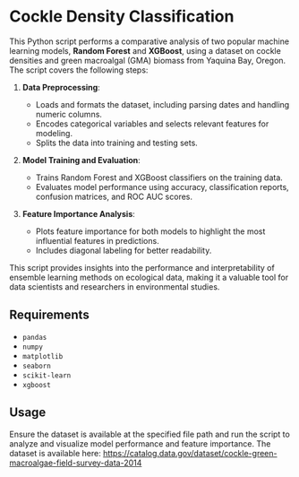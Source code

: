 # Cockle Density Classification

This Python script performs a comparative analysis of two popular machine learning models, **Random Forest** and **XGBoost**, using a dataset on cockle densities and green macroalgal (GMA) biomass from Yaquina Bay, Oregon. The script covers the following steps:

1. **Data Preprocessing**:
   - Loads and formats the dataset, including parsing dates and handling numeric columns.
   - Encodes categorical variables and selects relevant features for modeling.
   - Splits the data into training and testing sets.

2. **Model Training and Evaluation**:
   - Trains Random Forest and XGBoost classifiers on the training data.
   - Evaluates model performance using accuracy, classification reports, confusion matrices, and ROC AUC scores.

3. **Feature Importance Analysis**:
   - Plots feature importance for both models to highlight the most influential features in predictions.
   - Includes diagonal labeling for better readability.

This script provides insights into the performance and interpretability of ensemble learning methods on ecological data, making it a valuable tool for data scientists and researchers in environmental studies.

## Requirements
- `pandas`
- `numpy`
- `matplotlib`
- `seaborn`
- `scikit-learn`
- `xgboost`

## Usage
Ensure the dataset is available at the specified file path and run the script to analyze and visualize model performance and feature importance. The dataset is available here: https://catalog.data.gov/dataset/cockle-green-macroalgae-field-survey-data-2014
